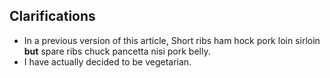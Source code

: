 ## Clarifications

- In a previous version of this article, Short ribs ham hock pork loin sirloin **but** spare ribs chuck pancetta nisi pork belly.
- I have actually decided to be vegetarian.
